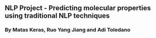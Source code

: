 ## NLP Project - Predicting molecular properties using traditional NLP techniques
### By Matas Keras, Ruo Yang Jiang and Adi Toledano
